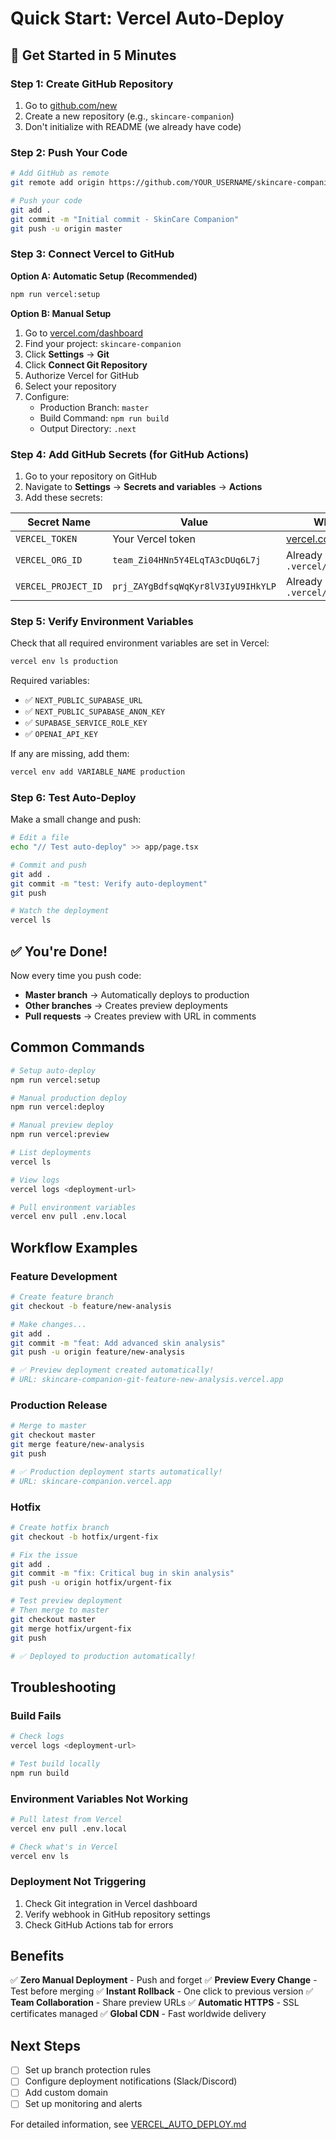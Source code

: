 # Quick Start: Vercel Auto-Deploy

## 🚀 Get Started in 5 Minutes

### Step 1: Create GitHub Repository

1. Go to [github.com/new](https://github.com/new)
2. Create a new repository (e.g., `skincare-companion`)
3. Don't initialize with README (we already have code)

### Step 2: Push Your Code

```bash
# Add GitHub as remote
git remote add origin https://github.com/YOUR_USERNAME/skincare-companion.git

# Push your code
git add .
git commit -m "Initial commit - SkinCare Companion"
git push -u origin master
```

### Step 3: Connect Vercel to GitHub

**Option A: Automatic Setup (Recommended)**
```bash
npm run vercel:setup
```

**Option B: Manual Setup**

1. Go to [vercel.com/dashboard](https://vercel.com/dashboard)
2. Find your project: `skincare-companion`
3. Click **Settings** → **Git**
4. Click **Connect Git Repository**
5. Authorize Vercel for GitHub
6. Select your repository
7. Configure:
   - Production Branch: `master`
   - Build Command: `npm run build`
   - Output Directory: `.next`

### Step 4: Add GitHub Secrets (for GitHub Actions)

1. Go to your repository on GitHub
2. Navigate to **Settings** → **Secrets and variables** → **Actions**
3. Add these secrets:

| Secret Name | Value | Where to Get It |
|-------------|-------|-----------------|
| `VERCEL_TOKEN` | Your Vercel token | [vercel.com/account/tokens](https://vercel.com/account/tokens) |
| `VERCEL_ORG_ID` | `team_Zi04HNn5Y4ELqTA3cDUq6L7j` | Already in `.vercel/project.json` |
| `VERCEL_PROJECT_ID` | `prj_ZAYgBdfsqWqKyr8lV3IyU9IHkYLP` | Already in `.vercel/project.json` |

### Step 5: Verify Environment Variables

Check that all required environment variables are set in Vercel:

```bash
vercel env ls production
```

Required variables:
- ✅ `NEXT_PUBLIC_SUPABASE_URL`
- ✅ `NEXT_PUBLIC_SUPABASE_ANON_KEY`
- ✅ `SUPABASE_SERVICE_ROLE_KEY`
- ✅ `OPENAI_API_KEY`

If any are missing, add them:
```bash
vercel env add VARIABLE_NAME production
```

### Step 6: Test Auto-Deploy

Make a small change and push:

```bash
# Edit a file
echo "// Test auto-deploy" >> app/page.tsx

# Commit and push
git add .
git commit -m "test: Verify auto-deployment"
git push

# Watch the deployment
vercel ls
```

## ✅ You're Done!

Now every time you push code:
- **Master branch** → Automatically deploys to production
- **Other branches** → Creates preview deployments
- **Pull requests** → Creates preview with URL in comments

## Common Commands

```bash
# Setup auto-deploy
npm run vercel:setup

# Manual production deploy
npm run vercel:deploy

# Manual preview deploy
npm run vercel:preview

# List deployments
vercel ls

# View logs
vercel logs <deployment-url>

# Pull environment variables
vercel env pull .env.local
```

## Workflow Examples

### Feature Development

```bash
# Create feature branch
git checkout -b feature/new-analysis

# Make changes...
git add .
git commit -m "feat: Add advanced skin analysis"
git push -u origin feature/new-analysis

# ✅ Preview deployment created automatically!
# URL: skincare-companion-git-feature-new-analysis.vercel.app
```

### Production Release

```bash
# Merge to master
git checkout master
git merge feature/new-analysis
git push

# ✅ Production deployment starts automatically!
# URL: skincare-companion.vercel.app
```

### Hotfix

```bash
# Create hotfix branch
git checkout -b hotfix/urgent-fix

# Fix the issue
git add .
git commit -m "fix: Critical bug in skin analysis"
git push -u origin hotfix/urgent-fix

# Test preview deployment
# Then merge to master
git checkout master
git merge hotfix/urgent-fix
git push

# ✅ Deployed to production automatically!
```

## Troubleshooting

### Build Fails

```bash
# Check logs
vercel logs <deployment-url>

# Test build locally
npm run build
```

### Environment Variables Not Working

```bash
# Pull latest from Vercel
vercel env pull .env.local

# Check what's in Vercel
vercel env ls
```

### Deployment Not Triggering

1. Check Git integration in Vercel dashboard
2. Verify webhook in GitHub repository settings
3. Check GitHub Actions tab for errors

## Benefits

✅ **Zero Manual Deployment** - Push and forget
✅ **Preview Every Change** - Test before merging
✅ **Instant Rollback** - One click to previous version
✅ **Team Collaboration** - Share preview URLs
✅ **Automatic HTTPS** - SSL certificates managed
✅ **Global CDN** - Fast worldwide delivery

## Next Steps

- [ ] Set up branch protection rules
- [ ] Configure deployment notifications (Slack/Discord)
- [ ] Add custom domain
- [ ] Set up monitoring and alerts

For detailed information, see [VERCEL_AUTO_DEPLOY.md](./VERCEL_AUTO_DEPLOY.md)
